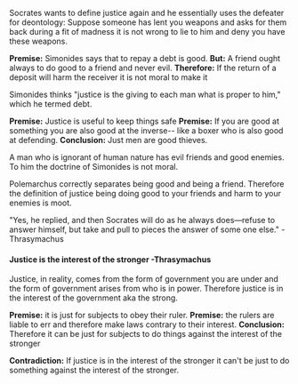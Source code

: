 Socrates wants to define justice again and he essentially uses the defeater for deontology: Suppose someone has lent you weapons and asks for them back during a fit of madness it is not wrong to lie to him and deny you have these weapons.

**Premise:** Simonides says that to repay a debt is good. 
**But:** A friend ought always to do good to a friend and never evil. 
**Therefore:** If the return of a deposit will harm the receiver it is not moral to make it

Simonides thinks "justice is the giving to each man what is proper to him," which he termed debt.

**Premise:** Justice is useful to keep things safe
**Premise:** If you are good at something you are also good at the inverse-- like a boxer who is also good at defending.
**Conclusion:** Just men are good thieves.

A man who is ignorant of human nature has evil friends and good enemies. To him the doctrine of Simonides is not moral.

Polemarchus correctly separates being good and being a friend. Therefore the definition of justice being doing good to your friends and harm to your enemies is moot.

"Yes, he replied, and then Socrates will do as he always does—refuse to answer himself, but take and pull to pieces the answer of some one else." -Thrasymachus


#### Justice is the interest of the stronger -Thrasymachus
Justice, in reality, comes from the form of government you are under and the form of government arises from who is in power. Therefore justice is in the interest of the government aka the strong.

**Premise:** it is just for subjects to obey their ruler.
**Premise:** the rulers are liable to err and therefore make laws contrary to their interest.
**Conclusion:** Therefore it can be just for subjects to do things against the interest of the stronger

**Contradiction:** If justice is in the interest of the stronger it can't be just to do something against the interest of the stronger.